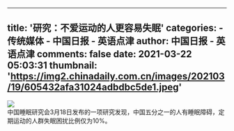 
---
title: '研究：不爱运动的人更容易失眠'
categories: 
    - 传统媒体
    - 中国日报 - 英语点津
author: 中国日报 - 英语点津
comments: false
date: 2021-03-22 05:03:31
thumbnail: 'https://img2.chinadaily.com.cn/images/202103/19/605432afa31024adbdbc5de1.jpeg'
---

<div>   
<img src="https://img2.chinadaily.com.cn/images/202103/19/605432afa31024adbdbc5de1.jpeg" referrerpolicy="no-referrer"><br>
                    中国睡眠研究会3月18日发布的一项研究发现，中国五分之一的人有睡眠障碍，定期运动的人群失眠困扰比例仅为10%。
                    
</div>
            
